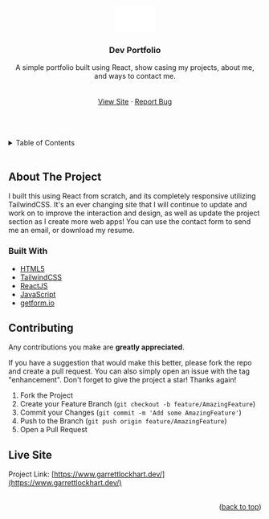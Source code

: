 <!-- https://github.com/othneildrew/Best-README-Template -->

<div id="top"></div>

<!-- PROJECT LOGO -->
<br />
<div align="center">
  <a href="https://garrettlockhart.github.io/react-dev-portfolio/">
    <img src="./src/img/logorec.png" alt="Logo" width="80">
  </a>

<h3 align="center">Dev Portfolio</h3>

  <p align="center">
    A simple portfolio built using React, show casing my projects, about me, and ways to contact me.
    <br />
    <br />
    <br />
    <a href="https://www.garrettlockhart.dev/">View Site</a>
    ·
    <a href="https://github.com/GarrettLockhart/react-dev-portfolio/issues">Report Bug</a>
  </p>
</div>
<br />
<br />
<br />

<!-- TABLE OF CONTENTS -->
<details>
  <summary>Table of Contents</summary>
  <ol>
    <li>
      <a href="#about-the-project">About The Project</a>
        <li><a href="#built-with">Built With</a></li>
    </li>
    <li><a href="#live-site">Live Site</a></li>
  </ol>
</details>
<br />

<!-- ABOUT THE PROJECT -->

## About The Project

I built this using React from scratch, and its completely responsive utilizing TailwindCSS. It's an ever changing site that I will continue to update and work on to improve the interaction and design, as well as update the project section as I create more web apps! You can use the contact form to send me an email, or download my resume.

### Built With

- [HTML5](https://developer.mozilla.org/en-US/docs/Web/HTML)
- [TailwindCSS](https://tailwindcss.com/)
- [ReactJS](https://reactjs.org/)
- [JavaScript](https://developer.mozilla.org/en-US/docs/Web/JavaScript)
- [getform.io](https://getform.io/)

<!-- CONTRIBUTING -->

## Contributing

Any contributions you make are **greatly appreciated**.

If you have a suggestion that would make this better, please fork the repo and create a pull request. You can also simply open an issue with the tag "enhancement".
Don't forget to give the project a star! Thanks again!

1. Fork the Project
2. Create your Feature Branch (`git checkout -b feature/AmazingFeature`)
3. Commit your Changes (`git commit -m 'Add some AmazingFeature'`)
4. Push to the Branch (`git push origin feature/AmazingFeature`)
5. Open a Pull Request

<!-- CONTACT -->

## Live Site

Project Link: [https://www.garrettlockhart.dev/](https://www.garrettlockhart.dev/)
<br />
<br />

<p align="right">(<a href="#top">back to top</a>)</p>
